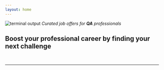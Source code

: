 ```yaml
---
layout: home
---
```

![terminal output](../resources/coffee-logo.jpeg)
*Curated job offers for **QA** professionals*
## Boost your professional career by finding your **next challenge**
<br>
<hr>
<br>

